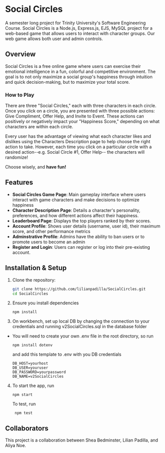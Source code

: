 # Social Circles
A semester long project for Trinity University's Software Engineering Course.
Social Circles is a Node.js, Express.js, EJS, MySQL project for a web-based game that allows users to interact with character groups. Our web game allows both user and admin controls.


## Overview
Social Circles is a free online game where users can exercise their emotional intelligence in a fun, colorful and competitive environment. The goal is to not only maximize a social group's happiness through intuition and quick decision-making, but to maximize your total score. 

### How to Play
There are three "Social Circles," each with three characters in each circle. Once you click on a circle, you are presented with three possible actions: Give Compliment, Offer Help, and Invite to Event. These actions can positively or negatively impact your "Happiness Score," depending on what characters are within each circle. 

Every user has the advantage of viewing what each character likes and dislikes using the Characters Description page to help choose the right action to take. However, each time you click on a particular circle with a desired action--e.g. Social Circle #1, Offer Help-- the characters will randomize! 

Choose wisely, and **have fun!**


## Features
- **Social Circles Game Page**: Main gameplay interface where users interact with game characters and make decisions to optimize happiness
- **Character Description Page**: Details a character's personality, preferences, and how different actions affect their happiness. 
- **Leaderboard Page**: Displays the top players ranked by their scores. 
- **Account Profile**: Shows user details (username, user id), their maximum score, and other performance metrics
- **Adminstrative Profile**: Admins have the ability to ban users or to promote users to become an admin
- **Register and Login**: Users can register or log into their pre-existing account.

## Installation & Setup
1. Clone the repository:
   ```sh
   git clone https://github.com/lilianpadilla/SocialCircles.git
   cd SocialCircles
   ```
2. Ensure you install dependencies
    ```
    npm install
    ```

3. On workbench, set up local DB by changing the connection to your credentials and running v2SocialCircles.sql in the database folder
 - You will need to create your own .env file in the root directory, so run
    ```
    npm install dotenv
    ```
    and add this template to .env with you DB credentials
    ```
    DB_HOST=yourhost
    DB_USER=youruser
    DB_PASSWORD=yourpassword
    DB_NAME=v2SocialCircles
    ```

4. To start the app, run
    ``` 
    npm start
     ```
     To test, run
    ```
     npm test
     ```

## Collaborators
This project is a collaboration between Shea Bedminster, Lilian Padilla, and Aliya Noe.



